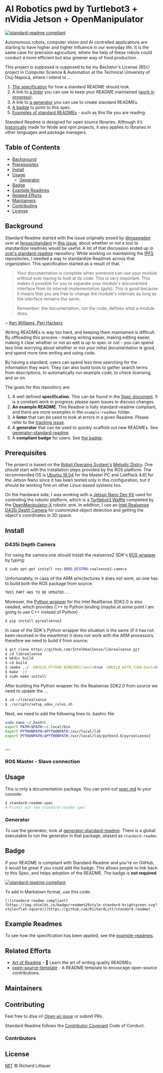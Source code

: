 # AI Robotics pwd by Turtlebot3 + nVidia Jetson + OpenManipulator
 
[![standard-readme compliant](https://img.shields.io/badge/readme%20style-standard-brightgreen.svg?style=flat-square)](https://github.com/RichardLitt/standard-readme)

Autonomous robots, computer vision and AI controlled applications are starting to have higher and higher influence in our everyday life. It is the same case for precision agriculture, where the help of these robots could conduct a more efficient but also greener way of food production. 

This project is supposed is supposed to be my Bachelor's License (BSc) project in Computer Science & Automation at the Technical University of Cluj-Napoca, where I intend to ... 


1. [The specification](spec.md) for how a standard README should look.
2. A link to [a linter](https://github.com/RichardLitt/standard-readme-preset) you can use to keep your README maintained ([work in progress](https://github.com/RichardLitt/standard-readme/issues/5)).
3. A link to [a generator](https://github.com/RichardLitt/generator-standard-readme) you can use to create standard READMEs.
4. [A badge](#badge) to point to this spec.
5. [Examples of standard READMEs](example-readmes/) - such as this file you are reading.

Standard Readme is designed for open source libraries. Although it’s [historically](#background) made for Node and npm projects, it also applies to libraries in other languages and package managers.


## Table of Contents

- [Background](#background)
- [Prerequisites](#prerequisites)
- [Install](#install)
- [Usage](#usage)
	- [Generator](#generator)
- [Badge](#badge)
- [Example Readmes](#example-readmes)
- [Related Efforts](#related-efforts)
- [Maintainers](#maintainers)
- [Contributing](#contributing)
- [License](#license)

## Background

Standard Readme started with the issue originally posed by [@maxogden](https://github.com/maxogden) over at [feross/standard](https://github.com/feross/standard) in [this issue](https://github.com/feross/standard/issues/141), about whether or not a tool to standardize readmes would be useful. A lot of that discussion ended up in [zcei's standard-readme](https://github.com/zcei/standard-readme/issues/1) repository. While working on maintaining the [IPFS](https://github.com/ipfs) repositories, I needed a way to standardize Readmes across that organization. This specification started as a result of that.

> Your documentation is complete when someone can use your module without ever
having to look at its code. This is very important. This makes it possible for
you to separate your module's documented interface from its internal
implementation (guts). This is good because it means that you are free to
change the module's internals as long as the interface remains the same.

> Remember: the documentation, not the code, defines what a module does.

~ [Ken Williams, Perl Hackers](http://mathforum.org/ken/perl_modules.html#document)

Writing READMEs is way too hard, and keeping them maintained is difficult. By offloading this process - making writing easier, making editing easier, making it clear whether or not an edit is up to spec or not - you can spend less time worrying about whether or not your initial documentation is good, and spend more time writing and using code.

By having a standard, users can spend less time searching for the information they want. They can also build tools to gather search terms from descriptions, to automatically run example code, to check licensing, and so on.

The goals for this repository are:

1. A well defined **specification**. This can be found in the [Spec document](spec.md). It is a constant work in progress; please open issues to discuss changes.
2. **An example README**. This Readme is fully standard-readme compliant, and there are more examples in the `example-readmes` folder.
3. A **linter** that can be used to look at errors in a given Readme. Please refer to the [tracking issue](https://github.com/RichardLitt/standard-readme/issues/5).
4. A **generator** that can be used to quickly scaffold out new READMEs. See [generator-standard-readme](https://github.com/RichardLitt/generator-standard-readme).
5. A **compliant badge** for users. See [the badge](#badge).

## Prerequisites

The project is based on the [Robot Operaing System's](https://www.ros.org/)  [Melodic Distro](http://wiki.ros.org/melodic). One should start with the installation steps provided by the ROS platform. The recommended OS is [Ubuntu 18.04](https://releases.ubuntu.com/18.04/) for the Master PC and [JetPack 4.6] for the Jetson Nano since it has been tested only in this configuration, but it should be working fine on other Linux-based systems too.

On the Hardware side, I was working with a [Jetson Nano Dev Kit](https://developer.nvidia.com/embedded/jetson-nano-developer-kit) used for controlling the robotic platform, which is a [Turtlebot3 Waffle](https://emanual.robotis.com/docs/en/platform/turtlebot3/overview/) completed by the [OpenManipulator-X](https://emanual.robotis.com/docs/en/platform/openmanipulator_x/overview/) robotic arm. In addition, I use an [Intel Realsense D435i Depth Camera](https://www.intelrealsense.com/depth-camera-d435i/) for customized object detection and getting the object's coordinates in 3D space.




## Install

### D435i Depth Camera

For using the camera one should install the realsense2 SDK's [ROS wrapper](https://github.com/IntelRealSense/realsense-ros) by typing:

```sh
$ sudo apt-get install ros-$ROS_DISTRO-realsense2-camera
```

Unfortunately, in case of the ARM arhictectures it does not work, so one has to build both the ROS package from source:

```sh
THIS PART HAS TO BE UPDATED...
```

Moreover, the [Python wrapper](https://pypi.org/project/pyrealsense2/) for the Intel RealSense SDK2.0 is also needed, which provides C++ to Python binding (maybe at some point I am going to use C++ instead of Python)

```sh
$ pip install pyrealsense2
```

In case of the SDK's Python wrapper the situation is the same (if it has not been resolved in the meantime) it does not work with the ARM processors, therefore we need to build it from source:

```sh
$ git clone https://github.com/IntelRealSense/librealsense.git
$ cd librealsense
$ mkdir build
$ cd build
$ cmake ../ -DBUILD_PYTHON_BINDINGS:bool=true -DBUILD_WITH_CUDA:bool=true
$ make -j4
$ sudo make install
```
After building the Python wrapeer for the Realsense SDK2.0 from source we need to update the ... 
```sh
$ cd ~/librealsense
$ ./scripts/setup_udev_rules.sh
```

Next, we need to add the following lines to .bashrc file:

```sh
sudo nano ~/.bashrc
export PATH=$PATH:~/.local/bin
export PYTHONPATH=$PYTHONPATH:/usr/local/lib
export PYTHONPATH=$PYTHONPATH:/usr/local/lib/python3.6/pyrealsense2
```

### ...

### ROS Master - Slave connection 



## Usage

This is only a documentation package. You can print out [spec.md](spec.md) to your console:

```sh
$ standard-readme-spec
# Prints out the standard-readme spec
```

### Generator

To use the generator, look at [generator-standard-readme](https://github.com/RichardLitt/generator-standard-readme). There is a global executable to run the generator in that package, aliased as `standard-readme`.

## Badge

If your README is compliant with Standard-Readme and you're on GitHub, it would be great if you could add the badge. This allows people to link back to this Spec, and helps adoption of the README. The badge is **not required**.

[![standard-readme compliant](https://img.shields.io/badge/readme%20style-standard-brightgreen.svg?style=flat-square)](https://github.com/RichardLitt/standard-readme)

To add in Markdown format, use this code:

```
[![standard-readme compliant](https://img.shields.io/badge/readme%20style-standard-brightgreen.svg?style=flat-square)](https://github.com/RichardLitt/standard-readme)
```

## Example Readmes

To see how the specification has been applied, see the [example-readmes](example-readmes/).

## Related Efforts

- [Art of Readme](https://github.com/noffle/art-of-readme) - 💌 Learn the art of writing quality READMEs.
- [open-source-template](https://github.com/davidbgk/open-source-template/) - A README template to encourage open-source contributions.

## Maintainers



## Contributing

Feel free to dive in! [Open an issue](https://github.com/RichardLitt/standard-readme/issues/new) or submit PRs.

Standard Readme follows the [Contributor Covenant](http://contributor-covenant.org/version/1/3/0/) Code of Conduct.

### Contributors



## License

[MIT](LICENSE) © Richard Littauer
